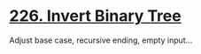 # [226. Invert Binary Tree](https://leetcode.com/problems/invert-binary-treeA/)
Adjust base case, recursive ending, empty input...

